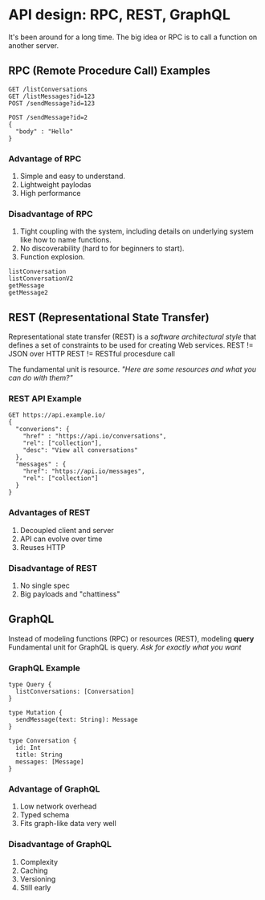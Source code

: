 # API design: RPC, REST, GraphQL

It's been around for a long time. 
The big idea or RPC is to call a function on another server.

## RPC (Remote Procedure Call) Examples
```
GET /listConversations
GET /listMessages?id=123
POST /sendMessage?id=123
```

```
POST /sendMessage?id=2
{
  "body" : "Hello"
}
```
### Advantage of RPC
1. Simple and easy to understand.
2. Lightweight paylodas
3. High performance

### Disadvantage of RPC
1. Tight coupling with the system, including details on underlying system like how to name functions.
2. No discoverability (hard to for beginners to start).
3. Function explosion.
```
listConversation
listConversationV2
getMessage
getMessage2
```

## REST (Representational State Transfer)

Representational state transfer (REST) is a *software architectural style* that defines a set of
constraints to be used for creating Web services.
REST != JSON over HTTP
REST != RESTful procesdure call

The fundamental unit is resource. 
*"Here are some resources and what you can do with them?"*

### REST API Example

```
GET https://api.example.io/
{
  "converions": {
    "href" : "https://api.io/conversations",
    "rel": ["collection"],
    "desc": "View all conversations"
  },
  "messages" : {
    "href": "https://api.io/messages",
    "rel": ["collection"]
  }
}
```

### Advantages of REST
1. Decoupled client and server
2. API can evolve over time
3. Reuses HTTP

### Disadvantage of REST
1. No single spec
2. Big payloads and "chattiness"

## GraphQL
Instead of modeling functions (RPC) or resources (REST), modeling **query**
Fundamental unit for GraphQL is query. 
*Ask for exactly what you want*

### GraphQL Example
```
type Query {
  listConversations: [Conversation]
}

type Mutation {
  sendMessage(text: String): Message
}

type Conversation {
  id: Int
  title: String
  messages: [Message]
}

```

### Advantage of GraphQL
1. Low network overhead
2. Typed schema
3. Fits graph-like data very well

### Disadvantage of GraphQL
1. Complexity
2. Caching
3. Versioning
4. Still early




